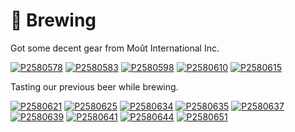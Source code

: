 # 🌾 Brewing

Got some decent gear from Moût International Inc.

[![P2580578](/photos/hd/P2580578.jpg)](/photos/P2580578.md)
[![P2580583](/photos/hd/P2580583.jpg)](/photos/P2580583.md)
[![P2580598](/photos/hd/P2580598.jpg)](/photos/P2580598.md)
[![P2580610](/photos/hd/P2580610.jpg)](/photos/P2580610.md)
[![P2580615](/photos/hd/P2580615.jpg)](/photos/P2580615.md)

Tasting our previous beer while brewing.

[![P2580621](/photos/hd/P2580621.jpg)](/photos/P2580621.md)
[![P2580625](/photos/hd/P2580625.jpg)](/photos/P2580625.md)
[![P2580634](/photos/hd/P2580634.jpg)](/photos/P2580634.md)
[![P2580635](/photos/hd/P2580635.jpg)](/photos/P2580635.md)
[![P2580637](/photos/hd/P2580637.jpg)](/photos/P2580637.md)
[![P2580639](/photos/hd/P2580639.jpg)](/photos/P2580639.md)
[![P2580641](/photos/hd/P2580641.jpg)](/photos/P2580641.md)
[![P2580644](/photos/hd/P2580644.jpg)](/photos/P2580644.md)
[![P2580651](/photos/hd/P2580651.jpg)](/photos/P2580651.md)
